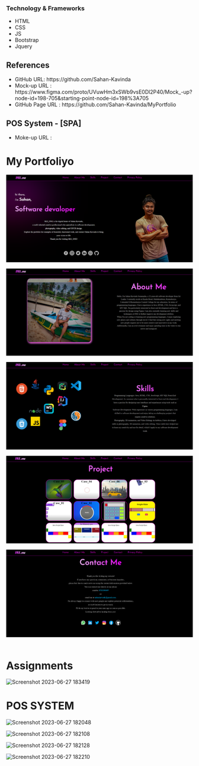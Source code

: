 <h3>Technology & Frameworks</h3>

<ul>
  <li>HTML</li>
  <li>CSS</li>
  <li>JS</li>
  <li>Bootstrap</li>
  <li>Jquery</li>
</ul>

<h2>References</h2>
<ul>
<li>GitHub URL: https://github.com/Sahan-Kavinda </li>
<li>Mock-up URL : https://www.figma.com/proto/UVuwHm3xSWb9vsE0Dl2P40/Mock_-up?node-id=198-705&starting-point-node-id=198%3A705 </li>
<li>GitHub Page URL : https://github.com/Sahan-Kavinda/MyPortfolio </li>

</ul>

<h2>POS System - [SPA]</h2>

<ul>
<li>Moke-up URL :</li>
</ul>

# My Portfoliyo



![Screenshot 2023-06-27 170646](https://github.com/Sahan-Kavinda/MyPortfolio/blob/main/assets/images/web%20image/home_page.png)

![Screenshot 2023-06-27 170713](https://github.com/Sahan-Kavinda/MyPortfolio/blob/main/assets/images/web%20image/about-page.png)

![Screenshot 2023-06-27 170747](https://github.com/Sahan-Kavinda/MyPortfolio/blob/main/assets/images/web%20image/skill-page.png)

![Screenshot 2023-06-27 170808](https://github.com/Sahan-Kavinda/MyPortfolio/blob/main/assets/images/web%20image/project-page.png)

![Screenshot 2023-06-27 170830](https://github.com/Sahan-Kavinda/MyPortfolio/blob/main/assets/images/web%20image/contact-page.png)
![]()
# Assignments

![Screenshot 2023-06-27 183419]()



# POS SYSTEM

![Screenshot 2023-06-27 182048]()

![Screenshot 2023-06-27 182108]()

![Screenshot 2023-06-27 182128]()

![Screenshot 2023-06-27 182210]()
